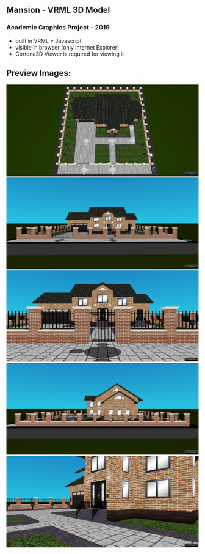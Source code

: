 ## Mansion - VRML 3D Model
### Academic Graphics Project - 2019

- built in VRML + Javascript
- visible in browser (only Internet Explorer)
- Cortona3D Viewer is required for viewing it
## Preview Images:

![](Images/1.jpg)
![](Images/2.jpg)
![](Images/3.jpg)
![](Images/4.jpg)
![](Images/5.jpg)

